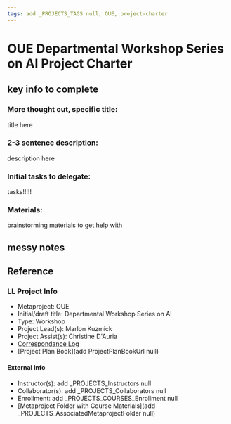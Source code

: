 ```yaml
---
tags: add _PROJECTS_TAGS null, OUE, project-charter
---
```


# OUE Departmental Workshop Series on AI Project Charter

## key info to complete
### More thought out, specific title: 
title here
### 2-3 sentence description:
description here
### Initial tasks to delegate: 
tasks!!!!!
### Materials:
brainstorming materials to get help with


## messy notes

## Reference
### LL Project Info
* Metaproject: OUE
* Initial/draft title: Departmental Workshop Series on AI
* Type: Workshop
* Project Lead(s): Marlon Kuzmick
* Project Assist(s): Christine D'Auria
* [Correspondance Log](https://drive.google.com/drive/folders/1x2EH7_s78xpsAV7xEs_e7S8knwuwtK7z?usp=drive_link)
* [Project Plan Book](add ProjectPlanBookUrl null)

#### External Info
* Instructor(s): add _PROJECTS_Instructors null
* Collaborator(s): add _PROJECTS_Collaborators null
* Enrollment: add _PROJECTS_COURSES_Enrollment null
* [Metaproject Folder with Course Materials](add _PROJECTS_AssociatedMetaprojectFolder null)





